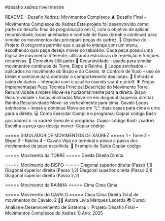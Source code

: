 #desafio xadrez nivel mestre

README – Desafio Xadrez: Movimentos Complexos
♟️ Desafio Final – Movimentos Complexos do Xadrez
Este projeto foi desenvolvido como parte do desafio final de programação em C, com o objetivo de aplicar recursividade, loops aninhados e controle de fluxo (break e continue) para simular os movimentos das principais peças do xadrez.
🎯 Objetivo do Projeto
O programa permite que o usuário interaja com um menu, escolhendo qual peça deseja mover no tabuleiro.
Cada peça possui uma lógica de movimento diferente, utilizando estruturas de repetição e funções recursivas.
🧠 Conceitos Utilizados
🔁 Recursividade – usada para simular movimentos contínuos da Torre, Bispo e Rainha.
🧩 Loops aninhados – aplicados no movimento do Bispo e do Cavalo.
⚙️ Controle de fluxo – uso de break e continue para controlar o comportamento dos loops.
💬 Entrada e saída de dados – interação com o usuário usando scanf e printf.
♜ Peças Implementadas
Peça
Técnica Principal
Descrição do Movimento
Torre
Recursividade simples
Move-se horizontalmente para a direita.
Bispo
Recursividade + loops aninhados
Move-se em diagonal (superior direita).
Rainha
Recursividade
Move-se verticalmente para cima.
Cavalo
Loops aninhados + break e continue
Move-se em “L”: duas casas para cima e uma para a direita.
💻 Como Executar
Compile o programa:
Copiar código
Bash
gcc xadrez.c -o xadrez
Execute o programa:
Copiar código
Bash
./xadrez
Escolha a peça que deseja mover:
Copiar código

===== SIMULADOR DE MOVIMENTOS DE XADREZ =====
1 - Torre
2 - Bispo
3 - Rainha
4 - Cavalo
Veja no terminal o passo a passo dos movimentos da peça escolhida.
🧩 Exemplo de Saída
Copiar código

===== Movimento da TORRE =====
Direita
Direita
Direita

===== Movimento do BISPO =====
Diagonal superior direita (Passo 1,1)
Diagonal superior direita (Passo 1,2)
Diagonal superior direita (Passo 2,1)
Diagonal superior direita (Passo 2,2)

===== Movimento da RAINHA =====
Cima
Cima
Cima

===== Movimento do CAVALO =====
Cima
Cima
Direita
Total de movimentos do Cavalo: 2
👩‍💻 Autora
Lívia Marques Lacerda
📚 Curso: Análise e Desenvolvimento de Sistemas
💡 Projeto: Desafio Final – Movimentos Complexos do Xadrez
🗓️ Ano: 2025